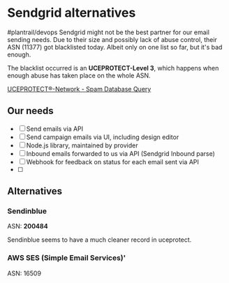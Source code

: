 # Sendgrid alternatives
#plantrail/devops
Sendgrid might not be the best  partner for our email sending needs. Due to their size and possibly lack of abuse control, their ASN (11377) got blacklisted today. Albeit only on one list so far, but it's bad enough.

The blacklist occurred is an **UCEPROTECT-Level 3**, which happens when enough abuse has taken place on the whole ASN.


[UCEPROTECT®-Network - Spam Database Query](http://www.uceprotect.net/en/rblcheck.php)

## Our needs
- [ ] Send emails via API
- [ ] Send campaign emails via UI, including design editor
- [ ] Node.js library, maintained by provider
- [ ] Inbound emails forwarded to us via API (Sendgrid Inbound parse)
- [ ] Webhook for feedback on status for each email sent via API
- [ ] 

## Alternatives
### Sendinblue
ASN: **200484**

Sendinblue seems to have a much cleaner record in uceprotect.

### AWS SES (Simple Email Services)'
ASN: 16509
